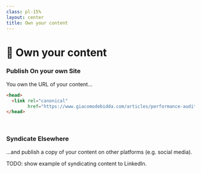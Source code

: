 ```yaml
---
class: pl-15%
layout: center
title: Own your content
---
```


<h1>📝 Own your <span class="color:accent">content</span></h1>

<Transform scale="0.9">

<h3><span class="color:accent">P</span>ublish <span class="color:accent">O</span>n your own <span class="color:accent">S</span>ite</h3>

You own the <Anchor href="https://en.wikipedia.org/wiki/Canonical_link_element" text="canonical" /> URL of your content...

```html
<head>
  <link rel="canonical"
        href="https://www.giacomodebidda.com/articles/performance-audit-italian-news-website/">
</head>
```

<br>

<h3><span class="color:accent">S</span>yndicate <span class="color:accent">E</span>lsewhere</h3>

...and publish a copy of your content on other platforms (e.g. social media).

TODO: show example of syndicating content to LinkedIn.

</Transform>

<!--
https://en.wikipedia.org/wiki/Duplicate_content

https://developers.google.com/search/docs/crawling-indexing/consolidate-duplicate-urls

Avoid content silos

Your content has value to you.

https://indieweb.org/own_your_data

https://indieweb.org/data_portability

own your data is an IndieWeb principle with two key parts:

1. your data lives primarily under your own domain, and
2. you are able to retain your access over time.

Also, can you post anything you want? Can you follow anyone you want? E.g. you cannot Facebook-friend someone who is on Twitter.

When you publish of copy of your content on a silo website (e.g. social network), that copy is also called "POSSE copy".
-->
